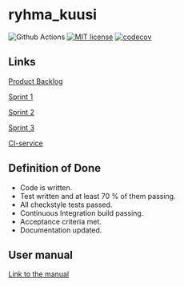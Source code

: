 # ryhma_kuusi

![Github Actions](https://github.com/LindaJT/ryhma_kuusi/workflows/Java%20CI%20with%20Gradle/badge.svg)
[![MIT license](https://img.shields.io/badge/License-MIT-blue.svg)](LICENSE.txt)
[![codecov](https://codecov.io/gh/LindaJT/ryhma_kuusi/branch/main/graph/badge.svg?token=NQHsmcDB95)](https://codecov.io/gh/LindaJT/ryhma_kuusi)

## Links

[Product Backlog](https://docs.google.com/spreadsheets/d/1RO2MffWArJQC46bIBxDrssFFNXkhuvTwhy_IlThdQgs/edit?ts=5fb5358b#gid=0)

[Sprint 1](https://docs.google.com/spreadsheets/d/1RO2MffWArJQC46bIBxDrssFFNXkhuvTwhy_IlThdQgs/edit?ts=5fb5358b#gid=1820141540)

[Sprint 2](https://docs.google.com/spreadsheets/d/1RO2MffWArJQC46bIBxDrssFFNXkhuvTwhy_IlThdQgs/edit?ts=5fb5358b#gid=1951739364)

[Sprint 3](https://docs.google.com/spreadsheets/d/1RO2MffWArJQC46bIBxDrssFFNXkhuvTwhy_IlThdQgs/edit?ts=5fb5358b#gid=1343244483)

[CI-service](https://github.com/LindaJT/ryhma_kuusi/actions)

## Definition of Done

- Code is written.
- Test written and at least 70 % of them passing.
- All checkstyle tests passed.
- Continuous Integration build passing.
- Acceptance criteria met.
- Documentation updated.

## User manual

[Link to the manual](https://github.com/LindaJT/ryhma_kuusi/blob/main/MANUAL.md)

